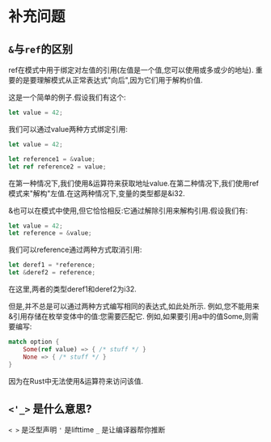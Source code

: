 # 补充问题

## `&`与`ref`的区别

ref在模式中用于绑定对左值的引用(左值是一个值,您可以使用或多或少的地址).
重要的是要理解模式从正常表达式"向后",因为它们用于解构价值.

这是一个简单的例子.假设我们有这个:

```rust
let value = 42;
```

我们可以通过value两种方式绑定引用:

```rust
let value = 42;

let reference1 = &value;
let ref reference2 = value;
```

在第一种情况下,我们使用&运算符来获取地址value.在第二种情况下,我们使用ref模式来"解构"左值.在这两种情况下,变量的类型都是&i32.

&也可以在模式中使用,但它恰恰相反:它通过解除引用来解构引用.假设我们有:

```rust
let value = 42;
let reference = &value;
```

我们可以reference通过两种方式取消引用:

```rust
let deref1 = *reference;
let &deref2 = reference;
```

在这里,两者的类型deref1和deref2为i32.

但是,并不总是可以通过两种方式编写相同的表达式,如此处所示.
例如,您不能用来&引用存储在枚举变体中的值:您需要匹配它.
例如,如果要引用a中的值Some,则需要编写:

```rust
match option {
    Some(ref value) => { /* stuff */ }
    None => { /* stuff */ }
}
```

因为在Rust中无法使用&运算符来访问该值.

## `<'_>` 是什么意思?

`< >` 是泛型声明
`'` 是lifttime
`_` 是让编译器帮你推断
